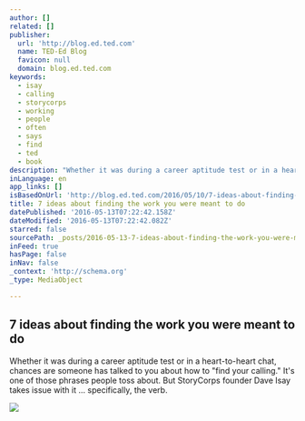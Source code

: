 ```yaml
---
author: []
related: []
publisher:
  url: 'http://blog.ed.ted.com'
  name: TED-Ed Blog
  favicon: null
  domain: blog.ed.ted.com
keywords:
  - isay
  - calling
  - storycorps
  - working
  - people
  - often
  - says
  - find
  - ted
  - book
description: "Whether it was during a career aptitude test or in a heart-to-heart chat, chances are someone has talked to you about how to \"find your calling.\" It's one of those phrases people toss about. But StoryCorps founder Dave Isay takes issue with it ... specifically, the verb."
inLanguage: en
app_links: []
isBasedOnUrl: 'http://blog.ed.ted.com/2016/05/10/7-ideas-about-finding-the-work-you-were-meant-to-do/'
title: 7 ideas about finding the work you were meant to do
datePublished: '2016-05-13T07:22:42.158Z'
dateModified: '2016-05-13T07:22:42.082Z'
starred: false
sourcePath: _posts/2016-05-13-7-ideas-about-finding-the-work-you-were-meant-to-do.md
inFeed: true
hasPage: false
inNav: false
_context: 'http://schema.org'
_type: MediaObject

---
```

<article style=""><h1>7 ideas about finding the work you were meant to do</h1><p>Whether it was during a career aptitude test or in a heart-to-heart chat, chances are someone has talked to you about how to "find your calling." It's one of those phrases people toss about. But StoryCorps founder Dave Isay takes issue with it ... specifically, the verb.</p><img src="https://tedideas.files.wordpress.com/2016/04/dave_isay_calling_ted.png" /></article>